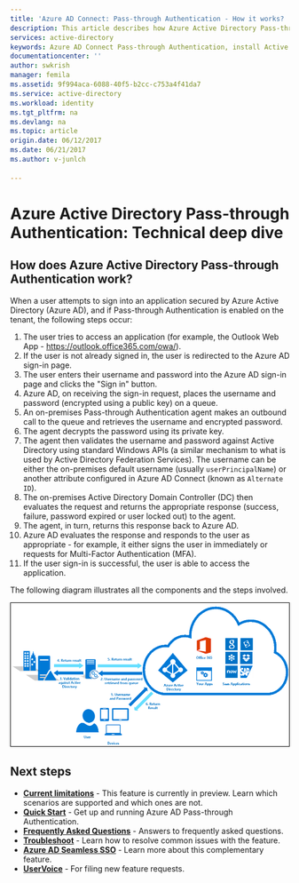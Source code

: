 ```yaml
---
title: 'Azure AD Connect: Pass-through Authentication - How it works? | Microsoft Docs'
description: This article describes how Azure Active Directory Pass-through Authentication works.
services: active-directory
keywords: Azure AD Connect Pass-through Authentication, install Active Directory, required components for Azure AD, SSO, Single Sign-on
documentationcenter: ''
author: swkrish
manager: femila
ms.assetid: 9f994aca-6088-40f5-b2cc-c753a4f41da7
ms.service: active-directory
ms.workload: identity
ms.tgt_pltfrm: na
ms.devlang: na
ms.topic: article
origin.date: 06/12/2017
ms.date: 06/21/2017
ms.author: v-junlch

---
```


# Azure Active Directory Pass-through Authentication: Technical deep dive

## How does Azure Active Directory Pass-through Authentication work?

When a user attempts to sign into an application secured by Azure Active Directory (Azure AD), and if Pass-through Authentication is enabled on the tenant, the following steps occur:

1. The user tries to access an application (for example, the Outlook Web App - https://outlook.office365.com/owa/).
2. If the user is not already signed in, the user is redirected to the Azure AD sign-in page.
3. The user enters their username and password into the Azure AD sign-in page and clicks the "Sign in" button.
4. Azure AD, on receiving the sign-in request, places the username and password (encrypted  using a public key) on a queue.
5. An on-premises Pass-through Authentication agent makes an outbound call to the queue and retrieves the username and encrypted password.
6. The agent decrypts the password using its private key.
7. The agent then validates the username and password against Active Directory using standard Windows APIs (a similar mechanism to what is used by Active Directory Federation Services). The username can be either the on-premises default username (usually `userPrincipalName`) or another attribute configured in Azure AD Connect (known as `Alternate ID`).
8. The on-premises Active Directory Domain Controller (DC) then evaluates the request and returns the appropriate response (success, failure, password expired or user locked out) to the agent.
9. The agent, in turn, returns this response back to Azure AD.
10. Azure AD evaluates the response and responds to the user as appropriate - for example, it either signs the user in immediately or requests for Multi-Factor Authentication (MFA).
11. If the user sign-in is successful, the user is able to access the application.

The following diagram illustrates all the components and the steps involved.

![Pass-through Authentication](./media/active-directory-aadconnect-pass-through-authentication/pta2.png)

## Next steps
- [**Current limitations**](active-directory-aadconnect-pass-through-authentication-current-limitations.md) - This feature is currently in preview. Learn which scenarios are supported and which ones are not.
- [**Quick Start**](active-directory-aadconnect-pass-through-authentication-quick-start.md) - Get up and running Azure AD Pass-through Authentication.
- [**Frequently Asked Questions**](active-directory-aadconnect-pass-through-authentication-faq.md) - Answers to frequently asked questions.
- [**Troubleshoot**](active-directory-aadconnect-troubleshoot-pass-through-authentication.md) - Learn how to resolve common issues with the feature.
- [**Azure AD Seamless SSO**](active-directory-aadconnect-sso.md) - Learn more about this complementary feature.
- [**UserVoice**](https://feedback.azure.com/forums/169401-azure-active-directory/category/160611-directory-synchronization-aad-connect) - For filing new feature requests.

